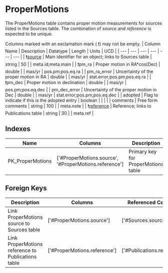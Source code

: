 # ProperMotions
The ProperMotions table contains proper motion measurements for sources listed in the Sources table. The combination of *source* and *reference* is expected to be unique.


Columns marked with an exclamation mark ( :exclamation:) may not be empty.
| Column Name | Description | Datatype | Length | Units  | UCD |
| --- | --- | --- | --- | --- | --- |
| :exclamation:<ins>source</ins> | Main identifier for an object; links to Sources table | string | 50 |  | meta.id;meta.main  |
| :exclamation:pm_ra | Proper motion in RA*cos(Dec) | double |  | mas/yr | pos.pm;pos.eq.ra  |
| pm_ra_error | Uncertainty of the proper motion in RA | double |  | mas/yr | stat.error;pos.pm;pos.eq.ra  |
| :exclamation:pm_dec | Proper motion in declination | double |  | mas/yr | pos.pm;pos.eq.dec  |
| pm_dec_error | Uncertainty of the proper motion in Dec | double |  | mas/yr | stat.error;pos.pm;pos.eq.dec  |
| adopted | Flag to indicate if this is the adopted entry | boolean |  |  |   |
| comments | Free form comments | string | 100 |  | meta.note  |
| :exclamation:<ins>reference</ins> | Reference; links to Publications table | string | 30 |  | meta.ref  |

## Indexes
| Name | Columns | Description |
| --- | --- | --- |
| PK_ProperMotions | ['#ProperMotions.source', '#ProperMotions.reference'] | Primary key for ProperMotions table |

## Foreign Keys
| Description | Columns | Referenced Columns |
| --- | --- | --- |
| Link ProperMotions source to Sources table | ['#ProperMotions.source'] | ['#Sources.source'] |
| Link ProperMotions reference to Publications table | ['#ProperMotions.reference'] | ['#Publications.reference'] |
